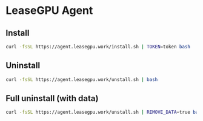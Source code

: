 # LeaseGPU Agent
## Install
```bash
curl -fsSL https://agent.leasegpu.work/install.sh | TOKEN=token bash
```

## Uninstall
```bash
curl -fsSL https://agent.leasegpu.work/unstall.sh | bash
```

## Full uninstall (with data)
```bash
curl -fsSL https://agent.leasegpu.work/unstall.sh | REMOVE_DATA=true bash
```
